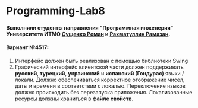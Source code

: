 # Programming-Lab8
#### Выполнили студенты направления "Программная инженерия" Университета ИТМО [Сущенко Роман](https://github.com/cat-boop) и [Рахматуллин Рамазан](https://github.com/otto15).
#### Вариант №4517:
1. Интерфейс должен быть реализован с помощью библиотеки Swing
2. Графический интерфейс клиентской части должен поддерживать **русский**, **турецкий**, **украинский** и **испанский (Гондурас)** языки / локали. Должно обеспечиваться корректное отображение чисел, даты и времени в соответствии с локалью. Переключение языков должно происходить без перезапуска приложения. Локализованные ресурсы должны храниться в **файле свойств**.